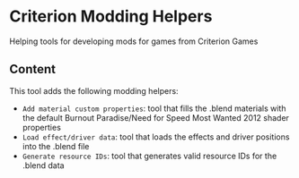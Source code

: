 # Criterion Modding Helpers
Helping tools for developing mods for games from Criterion Games

## Content
This tool adds the following modding helpers:
- `Add material custom properties`: tool that fills the .blend materials with the default Burnout Paradise/Need for Speed Most Wanted 2012 shader properties
- `Load effect/driver data`: tool that loads the effects and driver positions into the .blend file
- `Generate resource IDs`: tool that generates valid resource IDs for the .blend data
